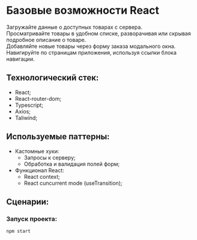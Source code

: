 # Базовые возможности React

Загружайте данные о доступных товарах с сервера.  
Просматривайте товары в удобном списке, разворачивая или скрывая подробное описание о товаре.  
Добавляйте новые товары через форму заказа модального окна.  
Навигируйте по страницам приложения, используя ссылки блока навигации.  

## Технологический стек:
- React;
- React-router-dom;
- Typescript;
- Axios;
- Taliwind;

## Используемые паттерны:
- Кастомные хуки:
  - Запросы к серверу;
  - Обработка и валидация полей форм;
- Функционал React:
  - React context;
  - React cuncurrent mode (useTransition);


## Сценарии:

### Запуск проекта:
```bash
npm start
```
